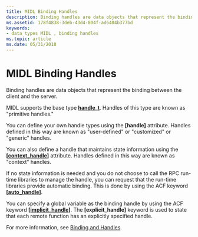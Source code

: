```yaml
---
title: MIDL Binding Handles
description: Binding handles are data objects that represent the binding between the client and the server.
ms.assetid: 178f4838-3deb-43d4-804f-ad6404b377bd
keywords:
- data types MIDL , binding handles
ms.topic: article
ms.date: 05/31/2018
---
```


# MIDL Binding Handles

Binding handles are data objects that represent the binding between the client and the server.

MIDL supports the base type [**handle\_t**](handle-t.md). Handles of this type are known as "primitive handles."

You can define your own handle types using the **\[handle\]** attribute. Handles defined in this way are known as "user-defined" or "customized" or "generic" handles.

You can also define a handle that maintains state information using the **\[**[**context\_handle**](context-handle.md)**\]** attribute. Handles defined in this way are known as "context" handles.

If no state information is needed and you do not choose to call the RPC run-time libraries to manage the handle, you can request that the run-time libraries provide automatic binding. This is done by using the ACF keyword **\[**[**auto\_handle**](auto-handle.md)**\]**.

You can specify a global variable as the binding handle by using the ACF keyword **\[**[**implicit\_handle**](implicit-handle.md)**\]**. The **\[explicit\_handle\]** keyword is used to state that each remote function has an explicitly specified handle.

For more information, see [Binding and Handles](https://msdn.microsoft.com/library/windows/desktop/aa373565).

 

 




